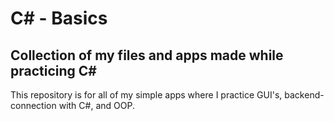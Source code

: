 # C# - Basics
## Collection of my files and apps made while practicing C#
This repository is for all of my simple apps where I practice GUI's, backend-connection with C#, and OOP.
